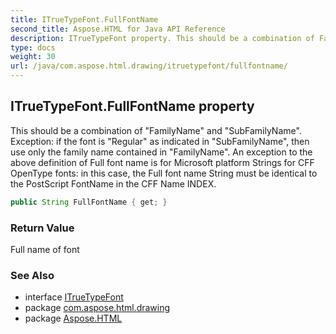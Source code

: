 ```yaml
---
title: ITrueTypeFont.FullFontName
second_title: Aspose.HTML for Java API Reference
description: ITrueTypeFont property. This should be a combination of FamilyName and SubFamilyName. Exception if the font is Regular as indicated in SubFamilyName then use only the family name contained in FamilyName. An exception to the above definition of Full font name is for Microsoft platform Strings for CFF OpenType fonts in this case the Full font name String must be identical to the PostScript FontName in the CFF Name INDEX
type: docs
weight: 30
url: /java/com.aspose.html.drawing/itruetypefont/fullfontname/
---
```

## ITrueTypeFont.FullFontName property

This should be a combination of "FamilyName" and "SubFamilyName". Exception: if the font is "Regular" as indicated in "SubFamilyName", then use only the family name contained in "FamilyName". An exception to the above definition of Full font name is for Microsoft platform Strings for CFF OpenType fonts: in this case, the Full font name String must be identical to the PostScript FontName in the CFF Name INDEX.

```java
public String FullFontName { get; }
```

### Return Value

Full name of font

### See Also

* interface [ITrueTypeFont](../)
* package [com.aspose.html.drawing](../../../com.aspose.html.drawing/)
* package [Aspose.HTML](../../../)
